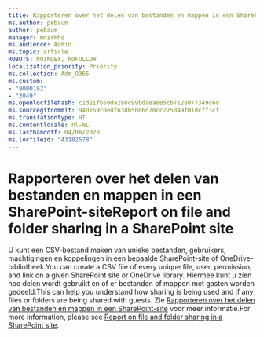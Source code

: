 ```yaml
---
title: Rapporteren over het delen van bestanden en mappen in een SharePoint-site
ms.author: pebaum
author: pebaum
manager: mnirkhe
ms.audience: Admin
ms.topic: article
ROBOTS: NOINDEX, NOFOLLOW
localization_priority: Priority
ms.collection: Adm_O365
ms.custom:
- "9000192"
- "3049"
ms.openlocfilehash: c1d21fb59da298c99bda8a685cb7128077349c6d
ms.sourcegitcommit: 940169c0edf638b5086d70cc275049f01dcff3cf
ms.translationtype: HT
ms.contentlocale: nl-NL
ms.lasthandoff: 04/08/2020
ms.locfileid: "43182578"
---
```

# <a name="report-on-file-and-folder-sharing-in-a-sharepoint-site"></a><span data-ttu-id="b1452-102">Rapporteren over het delen van bestanden en mappen in een SharePoint-site</span><span class="sxs-lookup"><span data-stu-id="b1452-102">Report on file and folder sharing in a SharePoint site</span></span>

<span data-ttu-id="b1452-103">U kunt een CSV-bestand maken van unieke bestanden, gebruikers, machtigingen en koppelingen in een bepaalde SharePoint-site of OneDrive-bibliotheek.</span><span class="sxs-lookup"><span data-stu-id="b1452-103">You can create a CSV file of every unique file, user, permission, and link on a given SharePoint site or OneDrive library.</span></span> <span data-ttu-id="b1452-104">Hiermee kunt u zien hoe delen wordt gebruikt en of er bestanden of mappen met gasten worden gedeeld.</span><span class="sxs-lookup"><span data-stu-id="b1452-104">This can help you understand how sharing is being used and if any files or folders are being shared with guests.</span></span> <span data-ttu-id="b1452-105">Zie [Rapporteren over het delen van bestanden en mappen in een SharePoint-site](https://docs.microsoft.com/sharepoint/sharing-reports) voor meer informatie.</span><span class="sxs-lookup"><span data-stu-id="b1452-105">For more information, please see [Report on file and folder sharing in a SharePoint site](https://docs.microsoft.com/sharepoint/sharing-reports).</span></span>
